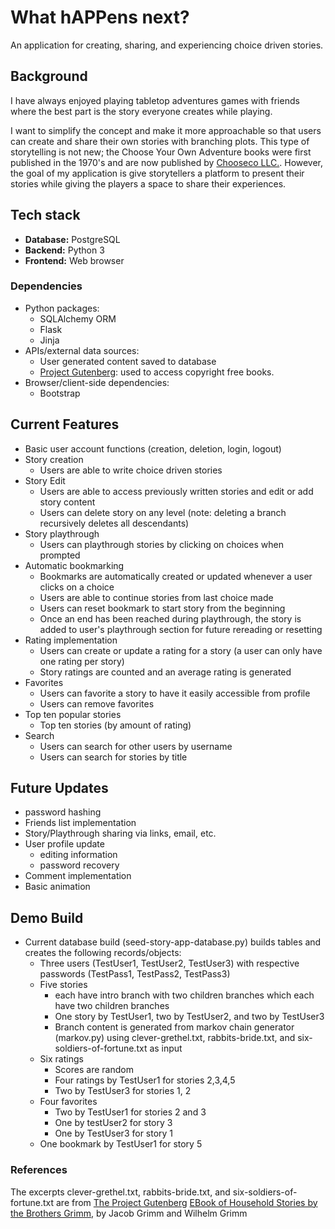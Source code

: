 # What hAPPens next?

An application for creating, sharing, and experiencing choice driven stories.

## Background

I have always enjoyed playing tabletop adventures games with friends where the best part is the story everyone creates while playing.

I want to simplify the concept and make it more approachable so that users can create and share their own stories with branching plots. This type of storytelling is not new; the Choose Your Own Adventure books were first published in the 1970's and are now published 
by [Chooseco LLC.](https://www.cyoa.com/). However, the goal of my application is give storytellers a platform to present their stories while giving the players a space to share their experiences.

## Tech stack

- **Database:** PostgreSQL
- **Backend:** Python 3
- **Frontend:** Web browser

### Dependencies

- Python packages:
  - SQLAlchemy ORM
  - Flask
  - Jinja
- APIs/external data sources:
  - User generated content saved to database
  - [Project Gutenberg](https://www.gutenberg.org/): used to access copyright free books.
- Browser/client-side dependencies:
  - Bootstrap

## Current Features
- Basic user account functions (creation, deletion, login, logout)
- Story creation 
    - Users are able to write choice driven stories
- Story Edit
    - Users are able to access previously written stories
      and edit or add story content
    - Users can delete story on any level (note: deleting a branch
      recursively deletes all descendants)
- Story playthrough
    - Users can playthrough stories by clicking on choices when prompted
- Automatic bookmarking
    - Bookmarks are automatically created or updated whenever
      a user clicks on a choice
    - Users are able to continue stories from last choice made
    - Users can reset bookmark to start story from the beginning
    - Once an end has been reached during playthrough, the story 
      is added to user's playthrough section for future rereading
      or resetting
- Rating implementation
    - Users can create or update a rating for a story 
      (a user can only have one rating per story)
    - Story ratings are counted and an average rating is generated
- Favorites
    - Users can favorite a story to have it easily accessible from 
      profile
    - Users can remove favorites
- Top ten popular stories
    - Top ten stories (by amount of rating)
- Search
    - Users can search for other users by username
    - Users can search for stories by title


## Future Updates
- password hashing
- Friends list implementation
- Story/Playthrough sharing via links, email, etc.
- User profile update
    - editing information
    - password recovery
- Comment implementation
- Basic animation

## Demo Build

- Current database build (seed-story-app-database.py) builds tables and
  creates the following records/objects:
    - Three users (TestUser1, TestUser2, TestUser3) with respective 
      passwords (TestPass1, TestPass2, TestPass3)
    - Five stories
        - each have intro branch with two children branches which each 
          have two children branches
        - One story by TestUser1, two by TestUser2, and two by TestUser3
        - Branch content is generated from markov chain generator (markov.py) 
          using clever-grethel.txt, rabbits-bride.txt, and six-soldiers-of-fortune.txt
          as input
    - Six ratings
        - Scores are random
        - Four ratings by TestUser1 for stories 2,3,4,5
        - Two by TestUser3 for stories 1, 2
    - Four favorites
        - Two by TestUser1 for stories 2 and 3
        - One by testUser2 for story 3
        - One by TestUser3 for story 1
    - One bookmark by TestUser1 for story 5    

### References

The excerpts clever-grethel.txt, rabbits-bride.txt, and six-soldiers-of-fortune.txt are from 
    [The Project Gutenberg](https://www.gutenberg.org/) [EBook of Household Stories by the Brothers Grimm](https://www.gutenberg.org/ebooks/19068), by Jacob Grimm and Wilhelm Grimm

